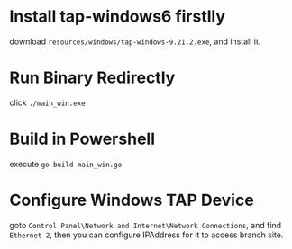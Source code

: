 # Install tap-windows6 firstlly 

download `resources/windows/tap-windows-9.21.2.exe`, and install it.

# Run Binary Redirectly
click `./main_win.exe` 

# Build in Powershell

execute `go build main_win.go` 

# Configure Windows TAP Device

goto `Control Panel\Network and Internet\Network Connections`, and find `Ethernet 2`, then you can configure IPAddress for it to access branch site. 



